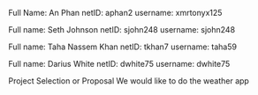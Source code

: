 Full Name: An Phan
netID: aphan2
username: xmrtonyx125

Full name: Seth Johnson
netID: sjohn248
username: sjohn248

Full name: Taha Nassem Khan
netID: tkhan7
username: taha59

Full name: Darius White
netID: dwhite75
username: dwhite75

Project Selection or Proposal
We would like to do the weather app
